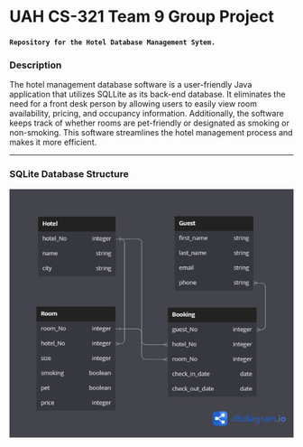 # UAH CS-321 Team 9 Group Project
**`Repository for the Hotel Database Management Sytem.`**

<!-- Just for neatness sake lets outline a program description here after its complete.  -->

### Description
The hotel management database software is a user-friendly Java application that utilizes SQLLite as its back-end database. It eliminates the need for a front desk person by allowing users to easily view room availability, pricing, and occupancy information. Additionally, the software keeps track of whether rooms are pet-friendly or designated as smoking or non-smoking. This software streamlines the hotel management process and makes it more efficient.

---

### SQLite Database Structure
![alt text](https://github.com/IsaiahHarvi/CS321-T9/blob/main/Hotel/src/main/java/Database/DBUtil/HotelDB.png?raw=true)
